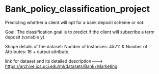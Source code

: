 # Bank_policy_classification_project
Predicting whether a client will opt for a bank deposit scheme or not.

Goal: The classification goal is to predict if the client will subscribe a term deposit (variable y).

Shape details of the dataset:
Number of Instances: 45211 & Number of Attributes: 16 + output attribute.


link for dataset and its detailed description---> https://archive.ics.uci.edu/ml/datasets/Bank+Marketing
